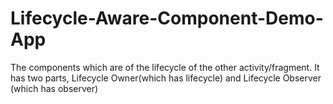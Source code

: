 # Lifecycle-Aware-Component-Demo-App
The components which are of the lifecycle of the other activity/fragment.
It has two parts, Lifecycle Owner(which has lifecycle) and Lifecycle Observer (which has observer)
